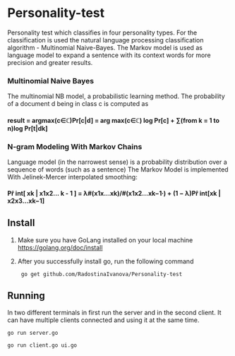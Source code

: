 # Personality-test
Personality test which classifies in four personality types. For the classification is used the natural language processing classification algorithm - Multinomial Naive-Bayes.
The Markov model is used as language model to expand a sentence with its context words for more precision and greater results. 

### Multinomial Naive Bayes
The multinomial NB model, a probabilistic learning method. The probability of a document d being in class c is computed as 
#### result = argmax(c∈ℂ)Pr[c|d] = arg max(c∈ℂ) log Pr[c] + ∑(from k = 1 to n)log Pr[t|dk]

### N-gram Modeling With Markov Chains
Language model (in the narrowest sense) is a probability distribution over a sequence of words (such as a sentence)
The Markov Model is implemented With Jelinek-Mercer interpolated smoothing:
#### Pr̂ int[ xk | x1x2... k - 1 ] = λ#(x1x...xk)/#(x1x2…xk−1∙) + (1 − λ)Pr̂ int[xk | x2x3...xk−1]

## Install
1. Make sure you have GoLang installed on your local machine https://golang.org/doc/install
2. After you successfully install go, run the following command 

    ``` go get github.com/RadostinaIvanova/Personality-test``` 
    
## Running 
In two different terminals in first run the server and in the second client. It can have multiple clients connected and using it at the same time.

  ``` go run server.go ```

  ``` go run client.go ui.go ```
